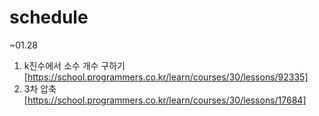 # schedule

~01.28
1. k진수에서 소수 개수 구하기 [https://school.programmers.co.kr/learn/courses/30/lessons/92335]
2. 3차 압축 [https://school.programmers.co.kr/learn/courses/30/lessons/17684]
